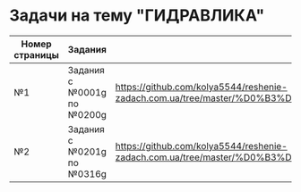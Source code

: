# Задачи на тему "ГИДРАВЛИКА"

| Номер страницы | Задания | Ссылка на страницу |
|---|---|---|
| №1 | Задания с №0001g по №0200g | https://github.com/kolya5544/reshenie-zadach.com.ua/tree/master/%D0%B3%D0%B8%D0%B4%D1%80%D0%B0%D0%B2%D0%BB%D0%B8%D0%BA%D0%B0/page_1.md |
| №2 | Задания с №0201g по №0316g | https://github.com/kolya5544/reshenie-zadach.com.ua/tree/master/%D0%B3%D0%B8%D0%B4%D1%80%D0%B0%D0%B2%D0%BB%D0%B8%D0%BA%D0%B0/page_2.md |
